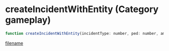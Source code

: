 # createIncidentWithEntity (Category gameplay)

```js
function createIncidentWithEntity(incidentType: number, ped: number, amountOfPeople: number, radius: number, outIncidentID: intPtr): Array
```

[filename](createIncidentWithEntity_m.md ':include')